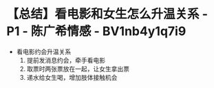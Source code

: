 # 【总结】看电影和女生怎么升温关系 - P1 - 陈广希情感 - BV1nb4y1q7i9

-   看电影约会升温关系
    1.  提前发消息约会，牵手看电影
    2.  取票时两张票放在一起，让女生拿出票
    3.  递水给女生喝，增加肢体接触机会